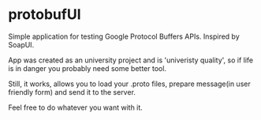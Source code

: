 # protobufUI
Simple application for testing Google Protocol Buffers APIs. Inspired by SoapUI.

App was created as an university project and is 'univeristy quality', so if life is in danger you probably need some better tool.

Still, it works, allows you to load your .proto files, prepare message(in user friendly form) and send it to the server.

Feel free to do whatever you want with it.
